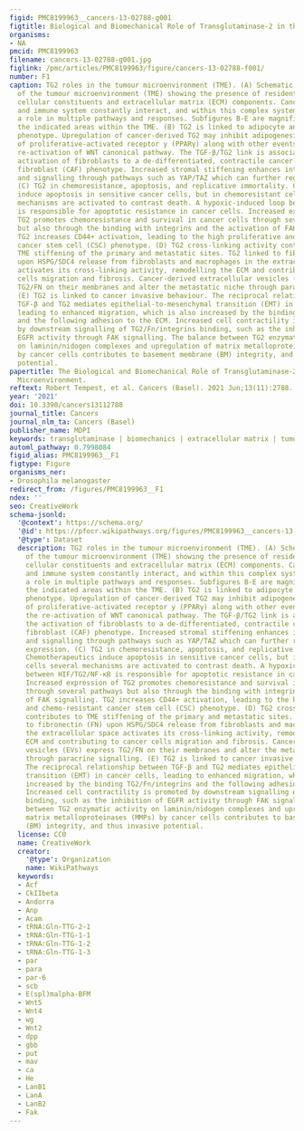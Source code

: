 ```yaml
---
figid: PMC8199963__cancers-13-02788-g001
figtitle: Biological and Biomechanical Role of Transglutaminase-2 in the Tumour Microenvironment
organisms:
- NA
pmcid: PMC8199963
filename: cancers-13-02788-g001.jpg
figlink: /pmc/articles/PMC8199963/figure/cancers-13-02788-f001/
number: F1
caption: TG2 roles in the tumour microenvironment (TME). (A) Schematic representation
  of the tumour microenvironment (TME) showing the presence of resident and infiltrated
  cellular constituents and extracellular matrix (ECM) components. Cancer, stroma,
  and immune system constantly interact, and within this complex system TG2 plays
  a role in multiple pathways and responses. Subfigures B-E are magnifications of
  the indicated areas within the TME. (B) TG2 is linked to adipocyte and fibroblast
  phenotype. Upregulation of cancer-derived TG2 may inhibit adipogenesis by cross-linking
  of proliferative-activated receptor y (PPARγ) along with other events, such as the
  re-activation of WNT canonical pathway. The TGF-β/TG2 link is associated with the
  activation of fibroblasts to a de-differentiated, contractile cancer-associated
  fibroblast (CAF) phenotype. Increased stromal stiffening enhances integrin activation
  and signalling through pathways such as YAP/TAZ which can further regulate TG2 expression.
  (C) TG2 in chemoresistance, apoptosis, and replicative immortality. Chemotherapeutics
  induce apoptosis in sensitive cancer cells, but in chemoresistant cells several
  mechanisms are activated to contrast death. A hypoxic-induced loop between HIF/TG2/NF-κB
  is responsible for apoptotic resistance in cancer cells. Increased expression of
  TG2 promotes chemoresistance and survival in cancer cells through several pathways
  but also through the binding with integrins and the activation of FAK signalling.
  TG2 increases CD44+ activation, leading to the high proliferative and chemo-resistant
  cancer stem cell (CSC) phenotype. (D) TG2 cross-linking activity contributes to
  TME stiffening of the primary and metastatic sites. TG2 linked to fibronectin (FN)
  upon HSPG/SDC4 release from fibroblasts and macrophages in the extracellular space
  activates its cross-linking activity, remodelling the ECM and contributing to cancer
  cells migration and fibrosis. Cancer-derived extracellular vesicles (EVs) express
  TG2/FN on their membranes and alter the metastatic niche through paracrine signalling.
  (E) TG2 is linked to cancer invasive behaviour. The reciprocal relationship between
  TGF-β and TG2 mediates epithelial-to-mesenchymal transition (EMT) in cancer cells,
  leading to enhanced migration, which is also increased by the binding TG2/Fn/integrins
  and the following adhesion to the ECM. Increased cell contractility is promoted
  by downstream signalling of TG2/Fn/integrins binding, such as the inhibition of
  EGFR activity through FAK signalling. The balance between TG2 enzymatic activity
  on laminin/nidogen complexes and upregulation of matrix metalloproteinases (MMPs)
  by cancer cells contributes to basement membrane (BM) integrity, and thus invasive
  potential.
papertitle: The Biological and Biomechanical Role of Transglutaminase-2 in the Tumour
  Microenvironment.
reftext: Robert Tempest, et al. Cancers (Basel). 2021 Jun;13(11):2788.
year: '2021'
doi: 10.3390/cancers13112788
journal_title: Cancers
journal_nlm_ta: Cancers (Basel)
publisher_name: MDPI
keywords: transglutaminase | biomechanics | extracellular matrix | tumour microenvironment
automl_pathway: 0.7998084
figid_alias: PMC8199963__F1
figtype: Figure
organisms_ner:
- Drosophila melanogaster
redirect_from: /figures/PMC8199963__F1
ndex: ''
seo: CreativeWork
schema-jsonld:
  '@context': https://schema.org/
  '@id': https://pfocr.wikipathways.org/figures/PMC8199963__cancers-13-02788-g001.html
  '@type': Dataset
  description: TG2 roles in the tumour microenvironment (TME). (A) Schematic representation
    of the tumour microenvironment (TME) showing the presence of resident and infiltrated
    cellular constituents and extracellular matrix (ECM) components. Cancer, stroma,
    and immune system constantly interact, and within this complex system TG2 plays
    a role in multiple pathways and responses. Subfigures B-E are magnifications of
    the indicated areas within the TME. (B) TG2 is linked to adipocyte and fibroblast
    phenotype. Upregulation of cancer-derived TG2 may inhibit adipogenesis by cross-linking
    of proliferative-activated receptor y (PPARγ) along with other events, such as
    the re-activation of WNT canonical pathway. The TGF-β/TG2 link is associated with
    the activation of fibroblasts to a de-differentiated, contractile cancer-associated
    fibroblast (CAF) phenotype. Increased stromal stiffening enhances integrin activation
    and signalling through pathways such as YAP/TAZ which can further regulate TG2
    expression. (C) TG2 in chemoresistance, apoptosis, and replicative immortality.
    Chemotherapeutics induce apoptosis in sensitive cancer cells, but in chemoresistant
    cells several mechanisms are activated to contrast death. A hypoxic-induced loop
    between HIF/TG2/NF-κB is responsible for apoptotic resistance in cancer cells.
    Increased expression of TG2 promotes chemoresistance and survival in cancer cells
    through several pathways but also through the binding with integrins and the activation
    of FAK signalling. TG2 increases CD44+ activation, leading to the high proliferative
    and chemo-resistant cancer stem cell (CSC) phenotype. (D) TG2 cross-linking activity
    contributes to TME stiffening of the primary and metastatic sites. TG2 linked
    to fibronectin (FN) upon HSPG/SDC4 release from fibroblasts and macrophages in
    the extracellular space activates its cross-linking activity, remodelling the
    ECM and contributing to cancer cells migration and fibrosis. Cancer-derived extracellular
    vesicles (EVs) express TG2/FN on their membranes and alter the metastatic niche
    through paracrine signalling. (E) TG2 is linked to cancer invasive behaviour.
    The reciprocal relationship between TGF-β and TG2 mediates epithelial-to-mesenchymal
    transition (EMT) in cancer cells, leading to enhanced migration, which is also
    increased by the binding TG2/Fn/integrins and the following adhesion to the ECM.
    Increased cell contractility is promoted by downstream signalling of TG2/Fn/integrins
    binding, such as the inhibition of EGFR activity through FAK signalling. The balance
    between TG2 enzymatic activity on laminin/nidogen complexes and upregulation of
    matrix metalloproteinases (MMPs) by cancer cells contributes to basement membrane
    (BM) integrity, and thus invasive potential.
  license: CC0
  name: CreativeWork
  creator:
    '@type': Organization
    name: WikiPathways
  keywords:
  - Acf
  - CkIIbeta
  - Andorra
  - Anp
  - Acam
  - tRNA:Gln-TTG-2-1
  - tRNA:Gln-TTG-1-1
  - tRNA:Gln-TTG-1-2
  - tRNA:Gln-TTG-1-3
  - par
  - para
  - par-6
  - scb
  - E(spl)malpha-BFM
  - Wnt5
  - Wnt4
  - wg
  - Wnt2
  - dpp
  - gbb
  - put
  - mav
  - ca
  - He
  - LanB1
  - LanA
  - LanB2
  - Fak
---
```

